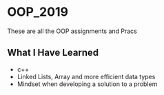 # OOP_2019
These are all the OOP assignments and Pracs

## What I Have Learned
* c++ 
* Linked Lists, Array and more efficient data types
* Mindset when developing a solution to a problem
